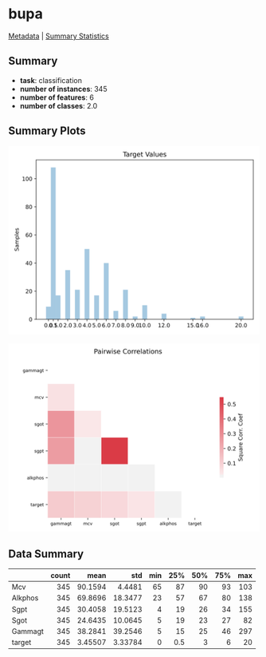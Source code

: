 # bupa

[Metadata](metadata.yaml) | [Summary Statistics](summary_stats.csv)

## Summary

- **task**: classification
- **number of instances**: 345
- **number of features**: 6
- **number of classes**: 2.0

## Summary Plots

![Target distribution](label.svg)

![Correlation plot](corr.svg)

## Data Summary

|         |   count |     mean |      std |   min |   25% |   50% |   75% |   max |
|:--------|--------:|---------:|---------:|------:|------:|------:|------:|------:|
| Mcv     |     345 | 90.1594  |  4.4481  |    65 |  87   |    90 |    93 |   103 |
| Alkphos |     345 | 69.8696  | 18.3477  |    23 |  57   |    67 |    80 |   138 |
| Sgpt    |     345 | 30.4058  | 19.5123  |     4 |  19   |    26 |    34 |   155 |
| Sgot    |     345 | 24.6435  | 10.0645  |     5 |  19   |    23 |    27 |    82 |
| Gammagt |     345 | 38.2841  | 39.2546  |     5 |  15   |    25 |    46 |   297 |
| target  |     345 |  3.45507 |  3.33784 |     0 |   0.5 |     3 |     6 |    20 |
